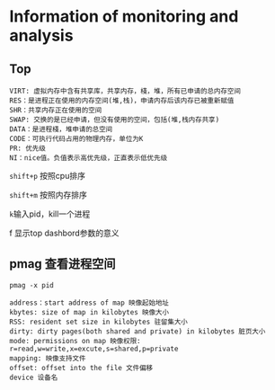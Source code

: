 # Information of monitoring and analysis

## Top

```
VIRT: 虚拟内存中含有共享库，共享内存，棧，堆，所有已申请的总内存空间
RES：是进程正在使用的内存空间(堆,栈)，申请内存后该内存已被重新赋值
SHR：共享内存正在使用的空间
SWAP: 交换的是已经申请，但没有使用的空间，包括(堆,栈内存共享)
DATA：是进程棧，堆申请的总空间
CODE：可执行代码占用的物理内存，单位为K
PR: 优先级
NI：nice值。负值表示高优先级，正直表示低优先级
```
`shift+p` 按照cpu排序

`shift+m` 按照内存排序

`k`输入pid，kill一个进程

f 显示top dashbord参数的意义

## pmag 查看进程空间

`pmag -x pid`

```
address：start address of map 映像起始地址
kbytes: size of map in kilobytes 映像大小
RSS: resident set size in kilobytes 驻留集大小
dirty: dirty pages(both shared and private) in kilobytes 脏页大小
mode: permissions on map 映像权限: r=read,w=write,x=excute,s=shared,p=private
mapping: 映像支持文件
offset: offset into the file 文件偏移
device 设备名
```


